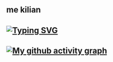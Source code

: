 ## me kilian
[![Typing SVG](https://readme-typing-svg.demolab.com?font=Fira+Code&size=40&duration=3500&pause=1000&color=F744D8&center=true&vCenter=true&multiline=true&width=1000&height=175&lines=why+u+reading+this%3F;This+ain't+social+media;this's+just+github)](https://git.io/typing-svg)
-----------------------------------------
[![My github activity graph](https://github-readme-activity-graph.vercel.app/graph?username=nailik-1&theme=nightowl&custom_title=What%20is%20this%20?&hide_border=true)](https://github.com/nailik-1/github-readme-activity-graph)
-----------------------------------------
